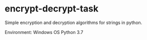 # encrypt-decrypt-task
Simple encryption and decryption algorithms for strings in python.

Environment:
Windows OS
Python 3.7
